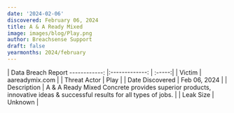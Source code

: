 ```yaml
---
date: '2024-02-06'
discovered: February 06, 2024
title: A & A Ready Mixed
image: images/blog/Play.png
author: Breachsense Support
draft: false
yearmonths: 2024/february
---
```



| Data Breach Report
------------:     |:-------------:    | :-----:|
| Victim      | aareadymix.com      | 
| Threat Actor      | Play      | 
| Date Discovered      | Feb 06, 2024      | 
| Description      | A & A Ready Mixed Concrete provides superior products, innovative ideas & successful results for all types of jobs.      | 
| Leak Size      | Unknown      | 

